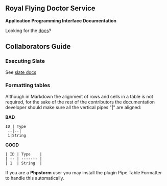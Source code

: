 Royal Flying Doctor Service
------------
**Application Programming Interface Documentation**

Looking for the [docs](https://juanvillegas.github.io/rfds-docs/)?

## Collaborators Guide

### Executing Slate

See [slate docs](https://github.com/lord/slate)

### Formatting tables

Although in Markdown the alignment of rows and cells in a table is not required, for the sake of the 
rest of the contributors the documentation developer should make sure all the vertical pipes "|" are aligned:
 
 **BAD**
 
 ```
 ID | Type
  --|--|
  1|String
 ```
 
 **GOOD**
 
```
| ID | Type    |
| -- | ------- |
| 1  | String  |
```

If you are a **Phpstorm** user you may install the plugin Pipe Table Formatter to handle this automatically.
